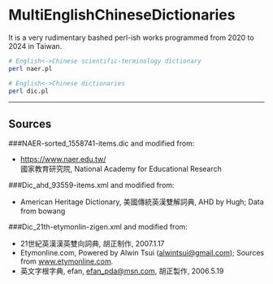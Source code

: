 # MultiEnglishChineseDictionaries
It is a very rudimentary bashed perl-ish works programmed from 2020 to 2024 in Taiwan.

```bash
# English<->Chinese scientific-terminology dictionary
perl naer.pl

# English<->Chinese dictionaries
perl dic.pl
```

----------------------------------
## Sources
###NAER-sorted_1558741-items.dic and modified from:
- https://www.naer.edu.tw/  
國家教育研究院, National Academy for Educational Research

###Dic_ahd_93559-items.xml and modified from:
- American Heritage Dictionary, 美國傳統英漢雙解詞典, AHD by Hugh; Data from bowang

###Dic_21th-etymonlin-zigen.xml and modified from:
- 21世紀英漢漢英雙向詞典, 胡正制作, 2007.1.17
- Etymonline.com, Powered by Alwin Tsui (alwintsui@gmail.com); Sources from www.etymonline.com.
- 英文字根字典, efan, efan_pda@msn.com, 胡正製作, 2006.5.19
